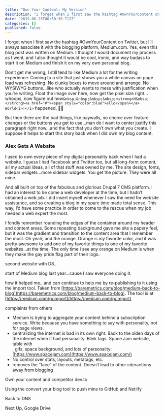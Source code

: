 ```yaml
---
title: "Own Your Content: My Version"
description: "I forget when I first saw the hashtag #OwnYourContent on Twitter, but I’ll always associate it with the blogging platform, Medium.com. Yes…"
date: "2019-06-23T00:50:30.712Z"
categories: []
published: false
---
```


I forget when I first saw the hashtag #OwnYourContent on Twitter, but I’ll always associate it with the blogging platform, Medium.com. Yes, even this blog post was written on Medium. I thought I would document my process as I went, and I also thought it would be cool, ironic, and way badass to start it on Medium and finish it on my very own personal blog.

Don’t get me wrong, I still tend to like Medium a lot for the writing experience. Coming to a site that just shows you a white canvas on page load was refreshing. No clunky boxes to move around and arrange. No WYSIWYG buttons…like who actually wants to mess with justification when you’re writing. Float the image over here, now get the pixel size right…whoops, now figure out how`&nbsp;&nbsp;&nbsp;&nbsp;<strong>H&nbsp;</strong><a href="#"><span style="color:blue">ello</span></a> World<i>!</i>` happened. 🤷‍♂

But then there are the bad things, like paywalls, no choice over feature changes or the buttons you get to use…man do I want to center justify this paragraph right now…and the fact that you don’t own what you create. I suppose it helps to start this story back when I did own my blog content.

### Alex Gets A Website

I used to own every piece of my digital personality back when I had a website. I guess I had Facebook and Twitter too, but all long-form content, all my actual ideas, all of that stuff was owned by me. The site design, fonts, sidebar widgets…more sidebar widgets. You get the picture. They were all mine.

And all built on top of the fabulous and glorious Drupal 7 CMS platform. I had an interest to be come a web developer at the time, but I hadn’t obtained a web job. I did insert myself whenever I saw the need for website assistance, and so creating a blog in my spare time made total sense. This way, I’d have some practice in order to come to the rescue when my job needed a web expert the most.

I fondly remember rounding the edges of the container around my header and content areas. Some repeating background gave me site a papery feel, but it was the gradient and transition to the content area that I remember the most. Oh yeah, and the orange. Orange is my favorite color, and it was pretty awesome to add one of my favorite things to one of my favorite websites…at the time. The only time I see any orange on Medium is when they make the gay pride flag part of their logo. 

second website with D8…

start of Medium blog last year…cause I saw everyone doing it.

how it helped me…and can continue to help me by re-publishing to it using the import tool. Taken from [https://baremetrics.com/blog/medium-back-to-blog](https://baremetrics.com/blog/medium-back-to-blog). The tool is at [https://medium.com/p/import](https://medium.com/p/import)

complaints from others

-   Medium is trying to aggregate your content behind a subscription service. Write because you have something to say with personality, not for page views.
-   centralizing the internet is bad in its own right. Back to the olden days of the internet when it had personality. Blink tags. Space Jam website, table with <br>, gifs, space background, and lots of personality: [https://www.spacejam.com](https://www.spacejam.com/)
-   No control over stats, layouts, metatags, etc.
-   removes the “face” of the content. Doesn’t lead to other interactions away from blogging

Own your content and competitor dev.to

Using the convert your blog tool to push mine to GitHub and Netlify

Back to DNS

Next Up, Google Drive
